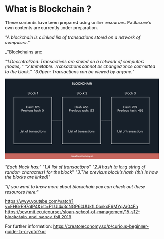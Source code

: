 # What is Blockchain ?

These contents have been prepared using online resources. Patika.dev’s own contents are currently under preparation.

_"A blockchain is a linked list of transactions stored on a network of computers._" 

_"Blockchains are:

_"1.Decentralized: Transactions are stored on a network of computers (nodes)._"
_"2.Immutable: Transactions cannot be changed once committed to the block._"
_"3.Open: Transactions can be viewed by anyone._"

![images](https://raw.githubusercontent.com/Kodluyoruz/taskforce/main/Web3/whatisBlockchain/figures/images.png)

_"Each block has:_"
_"1.A list of transactions_"
_"2.A hash (a long string of random characters) for the block_"
_"3.The previous block’s hash (this is how the blocks are linked)_"

_"If you want to know more about blockchain you can check out these resources here:_"

https://www.youtube.com/watch?v=EH6vE97qIP4&list=PLUl4u3cNGP63UUkfL0onkxF6MYgVa04Fn
https://ocw.mit.edu/courses/sloan-school-of-management/15-s12-blockchain-and-money-fall-2018

For further information: https://creatoreconomy.so/p/curious-beginner-guide-to-crypto?s=r
